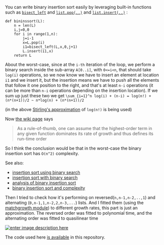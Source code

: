 You can write binary insertion sort easily by leveraging built-in functions such as [`bisect_left`](https://docs.python.org/3/library/bisect.html#bisect.bisect_left) and [`list.pop(..)`](https://docs.python.org/3/tutorial/datastructures.html) and [`list.insert(..)`](https://docs.python.org/3/tutorial/datastructures.html) :

```python3
def bininssort(L):
    n = len(L)
    i,j=0,0
    for i in range(1,n):
        j=i-1
        x=L.pop(i)
        i1=bisect_left(L,x,0,j+1)
        L.insert(i1,x)
    return L
```

About the worst-case, since at the `i-th` iteration of the loop, we perform a binary search inside the sub-array `A[0..i]`, with `0<=i<n`, that should take `log(i)` operations, so we now know we have to insert an element at location `i1` and we insert it, but the insertion means we have to push all the elements that follow it one position to the right, and that's at least `n-i` operations (it can be more than `n-i` operations depending on the insertion location). If we sum up just these two we get `\sum_{i=1}^n log(i) + (n-i) = log(n!) + (n*(n+1))/2 ~ n*log(n) + (n*(n+1))/2`

(in the above [Stirling's approximation](https://en.wikipedia.org/wiki/Stirling%27s_approximation) of `log(n!)` is being used)


Now [the wiki page](https://en.wikipedia.org/wiki/Analysis_of_algorithms) says

> As a rule-of-thumb, one can assume that the highest-order term in any given function dominates its rate of growth and thus defines its run-time order

So I think the conclusion would be that in the worst-case the binary insertion sort has `O(n^2)` complexity.

See also:
- [insertion sort using binary search](https://stackoverflow.com/q/50360582/827519)
- [insertion sort with binary search](https://stackoverflow.com/questions/18022192/insertion-sort-with-binary-search)
- [analysis of binary insertion sort](https://cboard.cprogramming.com/cplusplus-programming/139831-analysis-binary-insertion-sort-algorithm.html)
- [binary insertion sort and complexity](https://stackoverflow.com/q/42564936/827519)


Then I tried to check how it's performing on reversed(`n,n-1,n-2,..,1`) and alternating (`0,n-1,1,n-2,2,n-3,...`) lists. And I fitted them (using the [matchgrowth module](https://pypi.org/project/matchgrowth/)) to different growth rates, this part is just an approximation. The reversed order was fitted to polynomial time, and the alternating order was fitted to quasilinear time


[![enter image description here][1]][1]



The code used here [is available](https://github.com/wsdookadr/so/tree/master/so-65776611) in this repository.


  [1]: https://i.stack.imgur.com/s100g.png
